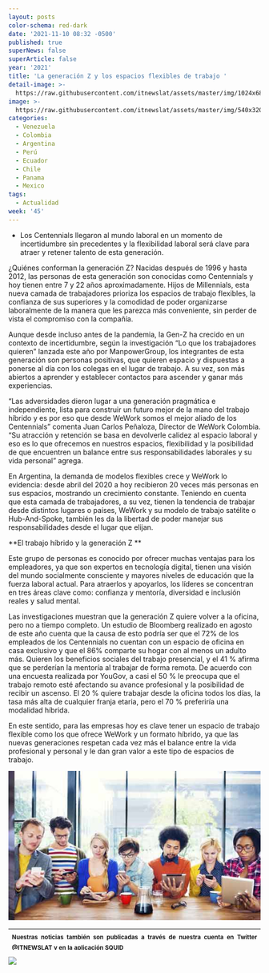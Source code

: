 ```yaml
---
layout: posts
color-schema: red-dark
date: '2021-11-10 08:32 -0500'
published: true
superNews: false
superArticle: false
year: '2021'
title: 'La generación Z y los espacios flexibles de trabajo '
detail-image: >-
  https://raw.githubusercontent.com/itnewslat/assets/master/img/1024x680/Generacion-z-g.jpg
image: >-
  https://raw.githubusercontent.com/itnewslat/assets/master/img/540x320/Generacion-z-p.jpg
categories:
  - Venezuela
  - Colombia
  - Argentina
  - Perú
  - Ecuador
  - Chile
  - Panama
  - Mexico
tags:
  - Actualidad
week: '45'
---
```

- Los Centennials llegaron al mundo laboral en un momento de incertidumbre sin precedentes y la flexibilidad laboral será clave para atraer y retener talento de esta generación.
 
¿Quiénes conforman la generación Z? Nacidas después de 1996 y hasta 2012, las personas de esta generación son conocidas como Centennials y hoy tienen entre 7 y 22 años aproximadamente. Hijos de Millennials, esta nueva camada de trabajadores prioriza los espacios de trabajo flexibles, la confianza de sus superiores y la comodidad de poder organizarse laboralmente de la manera que les parezca más conveniente, sin perder de vista el compromiso con la compañía.  
 
Aunque desde incluso antes de la pandemia, la Gen-Z ha crecido en un contexto de incertidumbre, según la investigación “Lo que los trabajadores quieren” lanzada este año por ManpowerGroup, los integrantes de esta generación son personas positivas, que quieren espacio y dispuestas a ponerse al día con los colegas en el lugar de trabajo. A su vez, son más abiertos a aprender y establecer contactos para ascender y ganar más experiencias.  
 
“Las adversidades dieron lugar a una generación pragmática e independiente, lista para construir un futuro mejor de la mano del trabajo híbrido y es por eso que desde WeWork somos el mejor aliado de los Centennials” comenta Juan Carlos Peñaloza, Director de WeWork Colombia. “Su atracción y retención se basa en devolverle calidez al espacio laboral y eso es lo que ofrecemos en nuestros espacios, flexibilidad y la posibilidad de que encuentren un balance entre sus responsabilidades laborales y su vida personal” agrega.  
 
En Argentina, la demanda de modelos flexibles crece y WeWork lo evidencia: desde abril del 2020 a hoy recibieron 20 veces más personas en sus espacios, mostrando un crecimiento constante. Teniendo en cuenta que esta camada de trabajadores, a su vez, tienen la tendencia de trabajar desde distintos lugares o países, WeWork y su modelo de trabajo satélite o Hub-And-Spoke, también les da la libertad de poder manejar sus responsabilidades desde el lugar que elijan. 
 
**El trabajo híbrido y la generación Z **
 
Este grupo de personas es conocido por ofrecer muchas ventajas para los empleadores, ya que son expertos en tecnología digital, tienen una visión del mundo socialmente consciente y mayores niveles de educación que la fuerza laboral actual. Para atraerlos y apoyarlos, los líderes se concentran en tres áreas clave como: confianza y mentoría, diversidad e inclusión reales y salud mental.  
 
Las investigaciones muestran que la generación Z quiere volver a la oficina, pero no a tiempo completo. Un estudio de Bloomberg realizado en agosto de este año cuenta que la causa de esto podría ser que el 72% de los empleados de los Centennials no cuentan con un espacio de oficina en casa exclusivo y que el 86% comparte su hogar con al menos un adulto más. Quieren los beneficios sociales del trabajo presencial, y el 41 % afirma que se perderían la mentoría al trabajar de forma remota. De acuerdo con una encuesta realizada por YouGov, a casi el 50 % le preocupa que el trabajo remoto esté afectando su avance profesional y la posibilidad de recibir un ascenso. El 20 % quiere trabajar desde la oficina todos los días, la tasa más alta de cualquier franja etaria, pero el 70 % preferiría una modalidad híbrida. 
 
En este sentido, para las empresas hoy es clave tener un espacio de trabajo flexible como los que ofrece WeWork y un formato híbrido, ya que las nuevas generaciones respetan cada vez más el balance entre la vida profesional y personal y le dan gran valor a este tipo de espacios de trabajo.  

![](https://raw.githubusercontent.com/itnewslat/assets/master/img/540x320/Generacion-z-p.jpg)

<table style="height: 42px;" width="569">
<tbody>
<tr>
<td style="text-align: justify;"><sub><strong>Nuestras noticias también son publicadas a través de nuestra cuenta en Twitter <a href="https://twitter.com/itnewslat?lang=es">@ITNEWSLAT</a> y en la aplicación <a href="https://squidapp.co/en/">SQUID</a></strong></sub></td>
</tr>
</tbody>
</table>

<img src="https://tracker.metricool.com/c3po.jpg?hash=56f88a41e39ab42c063cc51676587a04"/>